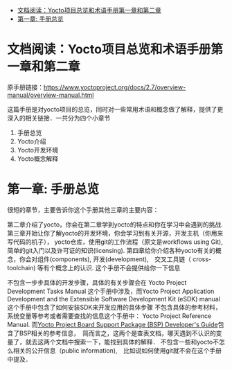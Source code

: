 <!-- TOC -->

- [文档阅读：Yocto项目总览和术语手册第一章和第二章](#文档阅读yocto项目总览和术语手册第一章和第二章)
- [第一章: 手册总览](#第一章-手册总览)

<!-- /TOC -->

# 文档阅读：Yocto项目总览和术语手册第一章和第二章    
原手册链接：https://www.yoctoproject.org/docs/2.7/overview-manual/overview-manual.html
  

这篇手册是对yocto项目的总览，同时对一些常用术语和概念做了解释，提供了更深入的相关链接．一共分为四个小章节

1. 手册总览
2. Yocto介绍
3. Yocto开发环境
4. Yocto概念解释

# 第一章: 手册总览

很短的章节，主要告诉你这个手册其他三章的主要内容：

第二章介绍了yocto，你会在第二章学到yocto的特点和你在学习中会遇到的挑战.
第三章开始让你了解yocto的开发环境，你会学习到有关开源，开发主机（你用来写代码的机子）， yocto仓库，使用git的工作流程（原文是workflows using Git), 简单的git入门以及许可证的知识(licensing).
第四章给你介绍各种yocto有关的概念，你会对组件(components), 开发(development),　交叉工具链（ cross-toolchain) 等有个概念上的认识.
这个手册不会提供给你一下信息

不包含一步步具体的开发步骤，具体的有关步骤会在 Yocto Project Development Tasks Manual 这个手册中涉及，而Yocto Project Application Development and the Extensible Software Development Kit (eSDK) manual这个手册中包含了如何安装SDK来开发应用的具体步骤
不包含具体的参考材料，系统变量等参考或者需要查找的信息这个手册中： Yocto Project Reference Manual. 而[Yocto Project Board Support Package (BSP) Developer's Guide](https://www.yoctoproject.org/docs/2.7/bsp-guide/bsp-guide.html)包含了BSP相关的参考信息，　简而言之，这两个是查表文档，哪天遇到不认识的变量了，就去这两个文档中搜索一下，能找到具体的解释．
不包含一些和yocto不怎么相关的公开信息（public information),　比如说如何使用git就不会在这个手册中提及．    

